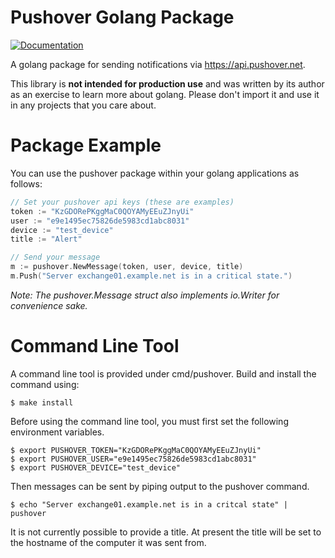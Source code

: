 # Pushover Golang Package

[![Documentation](https://godoc.org/github.com/bdenning/pushover?status.svg)](https://godoc.org/github.com/bdenning/pushover)

A golang package for sending notifications via https://api.pushover.net.

This library is **not intended for production use** and was written by its author as an exercise to learn more about golang. Please don't import it and use it in any projects that you care about.

# Package Example
You can use the pushover package within your golang applications as follows:
```Go
// Set your pushover api keys (these are examples)
token := "KzGDORePKggMaC0QOYAMyEEuZJnyUi"
user := "e9e1495ec75826de5983cd1abc8031"
device := "test_device"
title := "Alert"

// Send your message
m := pushover.NewMessage(token, user, device, title)
m.Push("Server exchange01.example.net is in a critical state.")
```
_Note: The pushover.Message struct also implements io.Writer for convenience sake._

# Command Line Tool
A command line tool is provided under cmd/pushover. Build and install the command using:
```Shell
$ make install
```
Before using the command line tool, you must first set the following environment variables.
```Shell
$ export PUSHOVER_TOKEN="KzGDORePKggMaC0QOYAMyEEuZJnyUi"
$ export PUSHOVER_USER="e9e1495ec75826de5983cd1abc8031"
$ export PUSHOVER_DEVICE="test_device"
```
Then messages can be sent by piping output to the pushover command.
```Shell
$ echo "Server exchange01.example.net is in a critcal state" | pushover
```

It is not currently possible to provide a title. At present the title will be set to the hostname of the computer it was sent from.

